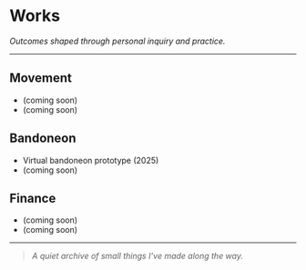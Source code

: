 # Works

*Outcomes shaped through personal inquiry and practice.*

---

## Movement

* (coming soon)
* (coming soon)

## Bandoneon

* Virtual bandoneon prototype (2025)
* (coming soon)

## Finance

* (coming soon)
* (coming soon)

---

> *A quiet archive of small things I’ve made along the way.*

